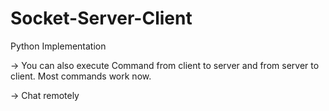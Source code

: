 Socket-Server-Client
===============

Python Implementation



-> You can also execute Command from client to server and from server to client. Most commands work now.

-> Chat remotely
